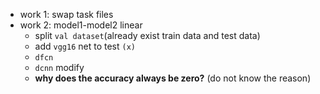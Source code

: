 + work 1: swap task files
+ work 2: model1-model2 linear
    + split `val dataset`(already exist train data and test data)
    + add `vgg16` net to test `(x)`
    + `dfcn`
    + `dcnn` modify
    + **why does the accuracy always be zero?** (do not know the reason)